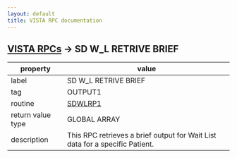 ```yaml
---
layout: default
title: VISTA RPC documentation
---
```




## [VISTA RPCs](TableOfContent.md) &#8594; SD W_L RETRIVE BRIEF 

 property | value 
--- | --- 
 label | SD W_L RETRIVE BRIEF
 tag | OUTPUT1
 routine | [SDWLRP1](http://code.osehra.org/dox/Routine_SDWLRP1_source.html)
 return value type | GLOBAL ARRAY
 description | This RPC retrieves a brief output for Wait List data for a specific Patient.